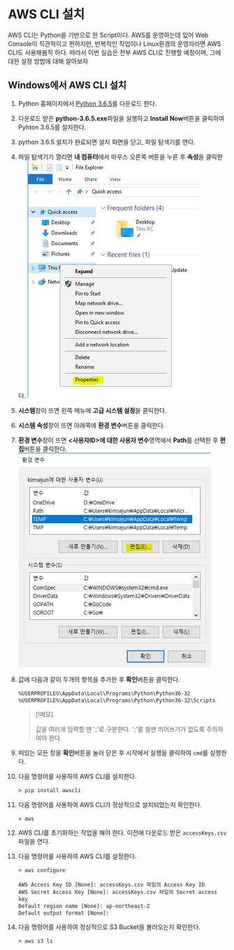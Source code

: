 # AWS CLI 설치
AWS CLI는 Python을 기반으로 한 Script이다. AWS를 운영하는데 있어 Web Console이 직관적이고 편하지만, 반복적인 작업이나 Linux환경의 운영자라면 AWS CLI도 사용해봄직 하다. 따라서 이번 실습은 전부 AWS CLI로 진행할 예정이며, 그에 대한 설정 방법에 대해 알아보자

## Windows에서 AWS CLI 설치
1. Python 홈페이지에서 [Python 3.6.5](https://www.python.org/ftp/python/3.6.5/python-3.6.5.exe)를 다운로드 한다.

2. 다운로드 받은 **python-3.6.5.exe**파일을 실행하고 **Install Now**버튼을 클릭하여 Pyhton 3.6.5를 설치한다.

3. python 3.6.5 설치가 완료되면 설치 화면을 닫고, 파일 탐색기를 연다.

4. 파일 탐색기가 열리면 **내 컴퓨터**에서 마우스 오른쪽 버튼을 누른 후 **속성**을 클릭한다.
![2.0.1 this pc](./../Image/2.0.1_this_pc.png)

5. **시스템**창이 뜨면 왼쪽 메뉴에 **고급 시스템 설정**을 클릭한다.

6. **시스템 속성**창이 뜨면 아래쪽에 **환경 변수**버튼을 클릭한다.

7. **환경 변수**창이 뜨면 **<사용자ID>에 대한 사용자 변수**영역에서 **Path**를 선택한 후 **편집**버튼을 클릭한다.
![2.0.2 environment variables](./../Image/2.0.2_environment_variables.png)

8. 값에 다음과 같이 두개의 항목을 추가한 후 **확인**버튼을 클릭한다.
    ```environment variables
    %USERPROFILE%\AppData\Local\Programs\Python\Python36-32
    %USERPROFILE%\AppData\Local\Programs\Python\Python36-32\Scripts
    ```
    > [!메모]
    >
    > 값을 여러개 입력할 땐 ';'로 구분한다. ';'를 쓸땐 띄어쓰기가 없도록 주의하여야 한다.

9. 떠있는 모든 창을 **확인**버튼을 눌러 닫은 후 시작에서 실행을 클릭하여 `cmd`를 실행한다.

10. 다음 명령어를 사용하여 AWS CLI를 설치한다.
    ```cmd
    > pip install awscli
    ```

11. 다음 명령어를 사용하여 AWS CLI가 정상적으로 설치되었는지 확인한다.
    ```aws-cli
    > aws
    ```

12. AWS CLI를 초기화하는 작업을 해야 한다. 이전에 다운로드 받은 `accessKeys.csv`파일을 연다.

13. 다음 명령어를 사용하여 AWS CLI를 설정한다.
    ```aws-cli
    > aws configure
    
    AWS Access Key ID [None]: accessKeys.csv 파일의 Access Key ID
    AWS Secret Access Key [None]: accessKeys.csv 파일의 Secret access key
    Default region name [None]: ap-northeast-2
    Default output format [None]:
    ```

14. 다음 명령어를 사용하여 정상적으로 S3 Bucket을 불러오는지 확인한다.
    ```aws-cli
    > aws s3 ls
    ```